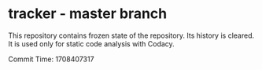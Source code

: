 # tracker - master branch

This repository contains frozen state of the repository.
Its history is cleared. It is used only for static code
analysis with Codacy.

Commit Time: 1708407317